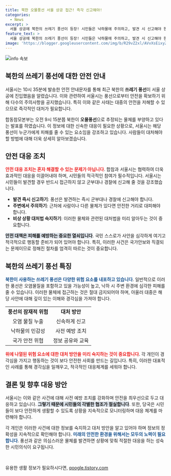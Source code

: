 ```yaml
---
title: 북한 오물풍선 서울 상공 접근! 즉각 신고해야!
categories:
  - News
excerpt: >
  서울 상공에 북한의 쓰레기 풍선이 등장! 시민들은 낙하물에 주의하고, 발견 시 신고해야 한다. 긴장감이 감도는 이 상황, 자세한 내용을 클릭해 확인하세요!
feature_text: >
  서울 상공에 북한의 쓰레기 풍선이 등장! 시민들은 낙하물에 주의하고, 발견 시 신고해야 한다. 긴장감이 감도는 이 상황, 자세한 내용을 클릭해 확인하세요!
image: 'https://blogger.googleusercontent.com/img/b/R29vZ2xl/AVvXsEixyZcFfHzMRdzZMjFBmAUKJYCLCGyLL1o632UiGVXcaFdKo_bkvkuCioo0uUKlGfBVcT3P84aROyZIXSBEx3Aw5nCQ3pTgDom1WDC4m8eifvWiAmWEEVb4x6G_l8C0QH225ldMjyaFvpxGEBGNO37VmDTDMHGhJPq73UglMfDca1-0aw/s1600/blogspot.png'
---
```


<p><img src="https://blogger.googleusercontent.com/img/b/R29vZ2xl/AVvXsEixyZcFfHzMRdzZMjFBmAUKJYCLCGyLL1o632UiGVXcaFdKo_bkvkuCioo0uUKlGfBVcT3P84aROyZIXSBEx3Aw5nCQ3pTgDom1WDC4m8eifvWiAmWEEVb4x6G_l8C0QH225ldMjyaFvpxGEBGNO37VmDTDMHGhJPq73UglMfDca1-0aw/s1600/blogspot.png" alt="info 속보" /></p>

<h2 data-ke-size="size26">북한의 쓰레기 풍선에 대한 안전 안내</h2>

<p data-ke-size="size16">서울시는 10시 35분에 발송한 안전 안내문자를 통해 최근 북한의 <b>쓰레기 풍선</b>이 서울 상공에 진입했음을 알렸습니다. 이와 관련하여 서울시는 풍선으로부터 안전을 확보하기 위해 다수의 주의사항을 공지했습니다. 특히 이와 같은 사태는 대중의 안전을 저해할 수 있으므로 즉각적인 대처가 필요합니다. </p>

<p data-ke-size="size16">합동참모본부는 오전 9시 15분쯤 북한이 <b>오물풍선</b>으로 추정되는 물체를 부양하고 있다는 발표를 하였습니다. 이 정보에 대한 신속한 대응이 필요한 상황으로, 서울시는 해당 풍선이 누군가에게 피해를 줄 수 있는 요소임을 강조하고 있습니다. 사람들이 대처해야 할 방법에 대해 더욱 상세히 알아보겠습니다.</p>

<h2 data-ke-size="size26">안전 대응 조치</h2>

<p data-ke-size="size16"><b><span style="color: #ee2323;">안전 대응 조치는 혼자 해결할 수 있는 문제가 아닙니다</span></b>. 합참과 서울시는 협력하여 더욱 효과적인 대응을 이끌어내야 하며, 시민들의 적극적인 참여가 필수적입니다. 서울시는 시민들이 발견할 경우 반드시 접근하지 않고 군부대나 경찰에 신고해 줄 것을 강조했습니다.</p>

<ul>
<li><b>발견 즉시 신고하기</b>: 풍선은 발견하는 즉시 군부대나 경찰에 신고해야 합니다.</li>
<li><b>주변에서 주의하기</b>: 근처에 사람이나 다른 물체가 있다면 안전한 거리로 대피해야 합니다.</li>
<li><b>비상 상황 대처법 숙지하기</b>: 이러한 물체와 관련된 대처법을 미리 알아두는 것이 중요합니다.</li>
</ul>

<p data-ke-size="size16"><b><span style="background-color: #21538527;">안전 대책은 피해를 예방하는 중요한 열쇠입니다</span></b>. 국민 스스로가 사안을 심각하게 여기고 적극적으로 행동할 준비가 되어 있어야 합니다. 특히, 이러한 사건은 국가안보와 직결되는 문제이므로 정해진 절차를 엄격히 따르는 것이 중요합니다.</p>

<h2 data-ke-size="size26">북한의 쓰레기 풍선 특징</h2>

<p data-ke-size="size16"><b><span style="color: #1a5490;">북한이 사용하는 쓰레기 풍선은 다양한 위험 요소를 내포하고 있습니다</span></b>. 일반적으로 이러한 풍선은 오염물질을 포함하고 있을 가능성이 높고, 낙하 시 주변 환경에 심각한 피해를 줄 수 있습니다. 이러한 물체에 접근하는 것은 절대 금지되어야 하며, 아울러 대중은 해당 사안에 대해 깊이 있는 이해와 경각심을 가져야 합니다.</p>

<table>
<tr>
<td style="text-align: center; height: 17px;"><b>풍선의 잠재적 위험</b></td>
<td style="text-align: center; height: 17px;"><b>대처 방안</b></td>
</tr>
<tr>
<td style="text-align: center; height: 17px;">오염 물질 누출</td>
<td style="text-align: center; height: 17px;">신속하게 신고</td>
</tr>
<tr>
<td style="text-align: center; height: 17px;">낙하물의 민감성</td>
<td style="text-align: center; height: 17px;">사전 예방 조치</td>
</tr>
<tr>
<td style="text-align: center; height: 17px;">국가 안전 위협</td>
<td style="text-align: center; height: 17px;">정보 공유와 교육</td>
</tr>
</table>

<p data-ke-size="size16"><b><span style="color: #ee2323;">위에 나열된 위험 요소에 대한 대처 방안을 미리 숙지하는 것이 중요합니다</span></b>. 각 개인이 경각심을 가지고 행동하는 것이 보다 안전한 사회를 만드는 길입니다. 특히, 이러한 대표적인 사례를 통해 경각심을 일깨우고, 적극적인 대응체계를 세워야 합니다.</p>

<h2 data-ke-size="size26">결론 및 향후 대응 방안</h2>

<p data-ke-size="size16">서울시는 이와 같은 사건에 대해 사전 예방 조치를 강화하며 안전을 최우선으로 두고 대응하고 있습니다. <b><span style="background-color: #21538527;">그렇기 때문에 시민들의 각별한 협조가 절실합니다</span></b>. 또한, 당국은 시민들이 보다 안전하게 생활할 수 있도록 상황을 지속적으로 모니터링하며 대응 체계를 마련해야 합니다.</p> 

<p data-ke-size="size16">각 개인은 이러한 사건에 대한 정보를 숙지하고 대처 방안을 알고 있어야 하며 정보의 정확성을 지속적으로 확인해야 합니다. <b><span style="color: #1a5490;">미래의 안전한 환경을 위해서는 모두의 노력이 필요합니다</span></b>. 풍선과 같은 의심스러운 물체를 발견하면 상황에 맞춰 적절한 대응을 하는 성숙한 시민의식이 요구됩니다.</p> 

<p data-ke-size="size16">&nbsp;</p>
유용한 생활 정보가 필요하시다면, <a href="https://qoogle.tistory.com" rel="dofollow">qoogle.tistory.com</a>


